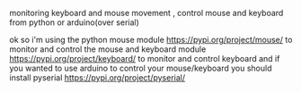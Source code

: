monitoring keyboard and mouse movement , control mouse and keyboard from python or arduino(over serial) 

ok so i'm using the python mouse module https://pypi.org/project/mouse/  to monitor and control the mouse
and keyboard module https://pypi.org/project/keyboard/ to monitor and control keyboard
and if you wanted to use arduino to control your mouse/keyboard you should install pyserial  https://pypi.org/project/pyserial/  
